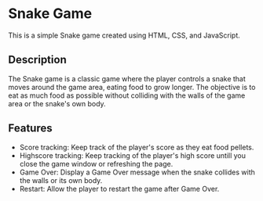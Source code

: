 # Snake Game

This is a simple Snake game created using HTML, CSS, and JavaScript.

## Description

The Snake game is a classic game where the player controls a snake that moves around the game area, eating food to grow longer. The objective is to eat as much food as possible without colliding with the walls of the game area or the snake's own body.

## Features

- Score tracking: Keep track of the player's score as they eat food pellets.
- Highscore tracking: Keep tracking of the player's high score untill you close the game window or refreshing the page.
- Game Over: Display a Game Over message when the snake collides with the walls or its own body.
- Restart: Allow the player to restart the game after Game Over.
